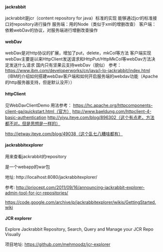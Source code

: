 #### jackrabbit
jackrabbit是jcr（content repository for java）标准的实现
能够通过jcr的标准接口对repository进行操作
服务端：用的Node（类似于xml的增删改查）
客户端：依赖webDav的协议，对服务端进行增删改查操作

#### webDav
webDav是对http协议的扩展，增加了put，delete，mkCol等方法
客户端实现webDav主要是以来HttpClient发送请求和HttpPut/HttpMkCol等webDav方法决定发送什么请求
国内只有坚果云支持webDav（貌似）
参考：
https://www.ibm.com/developerworks/cn/java/j-lo-jackrabbit/index.html （IBM的介绍如何搭建webDav客户端和如何开启服务端的webdav功能（Apache的http服务器支持，但是默认没开））

#### httpClient
见WebDavClientDemo
用法参考：
https://hc.apache.org/httpcomponents-client-ga/quickstart.html（官方）
http://www.baeldung.com/httpclient-4-basic-authentication
http://yiyu.iteye.com/blog/896302（这个有点老，方法都不对，但是思想是一样的）


http://jetway.iteye.com/blog/49038（这个乱七八糟啥都有）

#### jackrabbitexplorer

用来查看jackrabbit的repository

是一个webapp的war包

地址: http://localhost:8080/jackrabbitexplorer/

参考: http://priocept.com/2011/09/16/announcing-jackrabbit-explorer-admin-tool-for-jcr-repositories/

https://code.google.com/archive/p/jackrabbitexplorer/wikis/GettingStarted.wiki

#### JCR explorer

Explore Jackrabbit Repository, Search, Query and Manage your JCR Repo Visually 

项目地址: https://github.com/mehmoodz/jcr-explorer